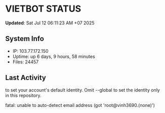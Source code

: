 # VIETBOT STATUS
**Updated**: Sat Jul 12 06:11:23 AM +07 2025

## System Info
- IP: 103.77.172.150
- Uptime: up 6 days, 9 hours, 58 minutes
- Files: 24457

## Last Activity

to set your account's default identity.
Omit --global to set the identity only in this repository.

fatal: unable to auto-detect email address (got 'root@vinh3690.(none)')
